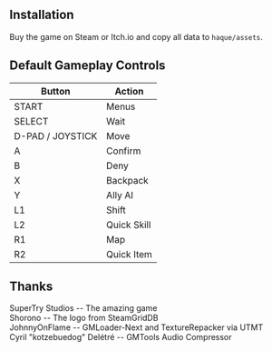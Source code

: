 ## Installation
Buy the game on Steam or Itch.io and copy all data to `haque/assets`.

## Default Gameplay Controls
| Button            | Action                                |
|--                 |--                                     |
| START             | Menus                                 |
| SELECT            | Wait                                  |
| D-PAD / JOYSTICK  | Move                                  |
| A                 | Confirm                               |
| B                 | Deny                                  |
| X                 | Backpack                              |
| Y                 | Ally AI                               |
| L1                | Shift                                 |
| L2                | Quick Skill                           |
| R1                | Map                                   |
| R2                | Quick Item                            |


## Thanks
SuperTry Studios -- The amazing game  
Shorono -- The logo from SteamGridDB  
JohnnyOnFlame -- GMLoader-Next and TextureRepacker via UTMT  
Cyril "kotzebuedog" Delétré -- GMTools Audio Compressor  